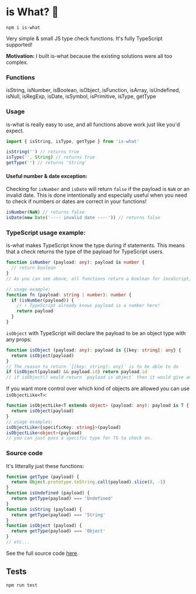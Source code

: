 # is What? 🙉

```
npm i is-what
```

Very simple &amp; small JS type check functions. It's fully TypeScript supported!

**Motivation:** I built is-what because the existing solutions were all too complex.

### Functions

isString, isNumber, isBoolean, isObject, isFunction, isArray, isUndefined, isNull, isRegExp, isDate, isSymbol, isPrimitive, isType, getType

### Usage

is-what is really easy to use, and all functions above work just like you'd expect.

```js
import { isString, isType, getType } from 'is-what'

isString('') // returns true
isType('', String) // returns true
getType('') // returns 'String'
```

#### Useful number & date exception:

Checking for `isNumber` and `isDate` will return `false` if the payload is `NaN` or an invalid date. This is done intentionally and especially useful when you need to check if numbers or dates are correct in your functions!

```js
isNumber(NaN) // returns false
isDate(new Date('---- invalid date ----')) // returns false
```

### TypeScript usage example:

is-what makes TypeScript know the type during if statements. This means that a check returns the type of the payload for TypeScript users.

```TypeScript
function isNumber (payload: any): payload is number {
  // return boolean
}
// As you can see above, all functions return a boolean for JavaScript, but pass the payload type to TypeScript.

// usage example:
function fn (payload: string | number): number {
  if (isNumber(payload)) {
    // ↑ TypeScript already knows payload is a number here!
    return payload
  }
}
```

`isObject` with TypeScript will declare the payload to be an object type with any props:

```TypeScript
function isObject (payload: any): payload is {[key: string]: any} {
  return isObject(payload)
}
// The reason to return `{[key: string]: any}` is to be able to do
if (isObject(payload) && payload.id) return payload.id
// if isObject() would return `payload is object` then it would give an error at `payload.id`
```

If you want more control over which kind of objects are allowed you can use `isObjectLike<T>`:

```TypeScript
function isObjectLike<T extends object> (payload: any): payload is T {
  return isObject(payload)
}
// usage examples:
isObjectLike<{specificKey: string}>(payload)
isObjectLike<object>(payload)
// you can just pass a specific type for TS to check on.
```

### Source code

It's litterally just these functions:

```js
function getType (payload) {
  return Object.prototype.toString.call(payload).slice(8, -1)
}
function isUndefined (payload) {
  return getType(payload) === 'Undefined'
}
function isString (payload) {
  return getType(payload) === 'String'
}
function isObject (payload) {
  return getType(payload) === 'Object'
}
// etc...
```

See the full source code [here](https://github.com/mesqueeb/is-what/blob/master/src/index.ts).

## Tests

```
npm run test
```
